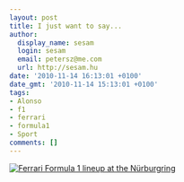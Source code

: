 ```yaml
---
layout: post
title: I just want to say...
author:
  display_name: sesam
  login: sesam
  email: petersz@me.com
  url: http://sesam.hu
date: '2010-11-14 16:13:01 +0100'
date_gmt: '2010-11-14 15:13:01 +0100'
tags:
- Alonso
- f1
- ferrari
- formula1
- Sport
comments: []
---
```


[![Ferrari Formula 1 lineup at the Nürburgring](http://farm1.static.flickr.com/4/5699536_f191d39077.jpg)](http://www.flickr.com/photos/ijsselstein/5699536 "Ferrari Formula 1 lineup at the Nürburgring by IJsselstein, on Flickr")
